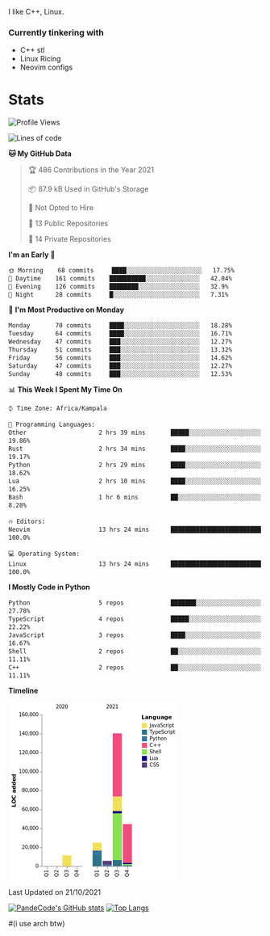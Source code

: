 I like C++, Linux.
### Currently tinkering with
 - C++ stl
 - Linux Ricing
 - Neovim configs

# Stats
<!--START_SECTION:waka-->
![Profile Views](http://img.shields.io/badge/Profile%20Views-0-blue)

![Lines of code](https://img.shields.io/badge/From%20Hello%20World%20I%27ve%20Written-227966%20lines%20of%20code-blue)

**🐱 My GitHub Data** 

> 🏆 486 Contributions in the Year 2021
 > 
> 📦 87.9 kB Used in GitHub's Storage 
 > 
> 🚫 Not Opted to Hire
 > 
> 📜 13 Public Repositories 
 > 
> 🔑 14 Private Repositories  
 > 
**I'm an Early 🐤** 

```text
🌞 Morning    68 commits     ████░░░░░░░░░░░░░░░░░░░░░   17.75% 
🌆 Daytime    161 commits    ██████████░░░░░░░░░░░░░░░   42.04% 
🌃 Evening    126 commits    ████████░░░░░░░░░░░░░░░░░   32.9% 
🌙 Night      28 commits     █░░░░░░░░░░░░░░░░░░░░░░░░   7.31%

```
📅 **I'm Most Productive on Monday** 

```text
Monday       70 commits     ████░░░░░░░░░░░░░░░░░░░░░   18.28% 
Tuesday      64 commits     ████░░░░░░░░░░░░░░░░░░░░░   16.71% 
Wednesday    47 commits     ███░░░░░░░░░░░░░░░░░░░░░░   12.27% 
Thursday     51 commits     ███░░░░░░░░░░░░░░░░░░░░░░   13.32% 
Friday       56 commits     ███░░░░░░░░░░░░░░░░░░░░░░   14.62% 
Saturday     47 commits     ███░░░░░░░░░░░░░░░░░░░░░░   12.27% 
Sunday       48 commits     ███░░░░░░░░░░░░░░░░░░░░░░   12.53%

```


📊 **This Week I Spent My Time On** 

```text
⌚︎ Time Zone: Africa/Kampala

💬 Programming Languages: 
Other                    2 hrs 39 mins       █████░░░░░░░░░░░░░░░░░░░░   19.86% 
Rust                     2 hrs 34 mins       ████░░░░░░░░░░░░░░░░░░░░░   19.17% 
Python                   2 hrs 29 mins       ████░░░░░░░░░░░░░░░░░░░░░   18.62% 
Lua                      2 hrs 10 mins       ████░░░░░░░░░░░░░░░░░░░░░   16.25% 
Bash                     1 hr 6 mins         ██░░░░░░░░░░░░░░░░░░░░░░░   8.28%

🔥 Editors: 
Neovim                   13 hrs 24 mins      █████████████████████████   100.0%

💻 Operating System: 
Linux                    13 hrs 24 mins      █████████████████████████   100.0%

```

**I Mostly Code in Python** 

```text
Python                   5 repos             ███████░░░░░░░░░░░░░░░░░░   27.78% 
TypeScript               4 repos             █████░░░░░░░░░░░░░░░░░░░░   22.22% 
JavaScript               3 repos             ████░░░░░░░░░░░░░░░░░░░░░   16.67% 
Shell                    2 repos             ██░░░░░░░░░░░░░░░░░░░░░░░   11.11% 
C++                      2 repos             ██░░░░░░░░░░░░░░░░░░░░░░░   11.11%

```


**Timeline**

![Chart not found](https://raw.githubusercontent.com/PandeCode/PandeCode/main/charts/bar_graph.png) 


 Last Updated on 21/10/2021
<!--END_SECTION:waka-->
[![PandeCode's GitHub stats](https://github-readme-stats.vercel.app/api?username=PandeCode&theme=dracula&hide_border=true&show_icons=true)](https://github.com/anuraghazra/github-readme-stats)
[![Top Langs](https://github-readme-stats.vercel.app/api/top-langs/?username=PandeCode&layout=compact&theme=dracula&hide_border=true)](https://github.com/anuraghazra/github-readme-stats)


#(i use arch btw)
